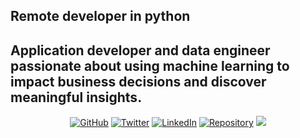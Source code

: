 ## Remote developer in python

Application developer and data engineer passionate about using machine learning to impact business decisions and discover meaningful insights. 
----------
<p align="center">
  <a href="https://github.com/andresvanegas19"><img src="https://img.shields.io/github/followers/andresvanegas19?label=Github&style=social" alt="GitHub"></a>
  <a href="https://twitter.com/And_Reyw"><img src="https://img.shields.io/twitter/follow/And_Reyw?style=social" alt="Twitter"></a>
  <a href="https://www.linkedin.com/in/andres-reyes3/"><img src="https://img.shields.io/badge/LinkedIn--blueviolet.svg?style=social&logo=linkedin" alt="LinkedIn"></a>
  <a href="http://andresredev.co/"><img src="https://img.shields.io/github/languages/top/andresvanegas19/holberton-system_engineering-devops" alt="Repository"></a>
  <a href="https://medium.com/@andresreyesv" style="width: 10px;"><img src="https://img.shields.io/badge/Medium-Follow-lightgrey"></a>
</p>
